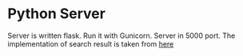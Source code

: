 # Python Server

Server is written flask. Run it with Gunicorn. Server in 5000 port.
The implementation of search result is taken from [here](https://www.kaggle.com/kiqokiqo/anserini-biobert-squad-for-semantic-corpus-sea)
